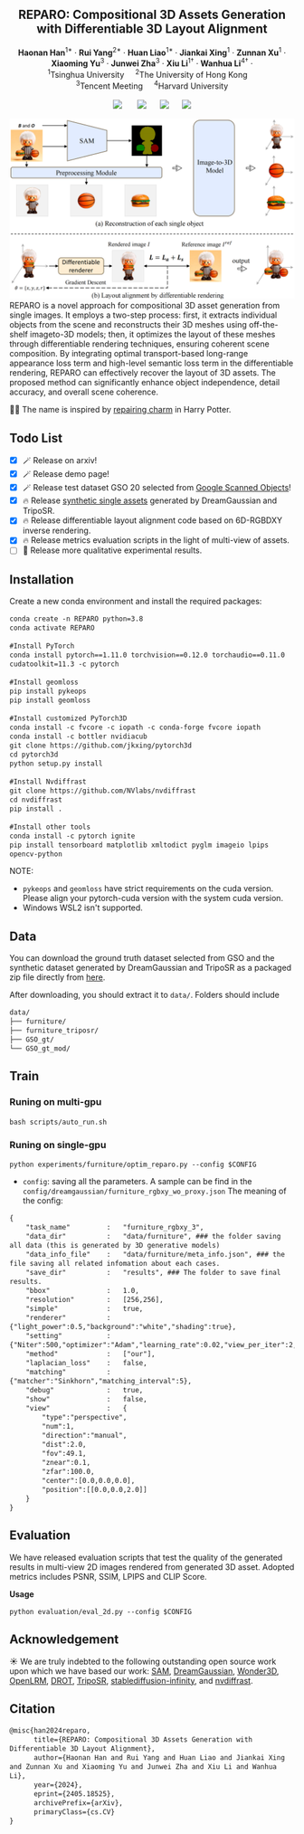 <p align="center">

  <h2 align="center">REPARO: Compositional 3D Assets Generation with Differentiable 3D Layout Alignment </h2>
  <p align="center">
    <strong>Haonan Han</strong></a><sup>1*</sup>
    · 
    <strong>Rui Yang</strong></a><sup>2*</sup>
    · 
    <strong>Huan Liao</strong></a><sup>1*</sup>
    ·
    <strong>Jiankai Xing</strong></a><sup>1</sup>
    ·
    <strong>Zunnan Xu</strong></a><sup>1</sup>
    ·
    <br>
    <strong>Xiaoming Yu</strong></a><sup>3</sup>
    ·
    <strong>Junwei Zha</strong></a><sup>3</sup>
    ·
    <strong>Xiu Li</strong></a><sup>1†</sup>
    ·
    <strong>Wanhua Li</strong></a><sup>4†</sup>
    ·
    <br>
    <sup>1</sup>Tsinghua University  &nbsp;&nbsp;&nbsp; <sup>2</sup>The University of Hong Kong &nbsp;&nbsp;&nbsp;
    <br>
    <sup>3</sup>Tencent Meeting &nbsp;&nbsp;&nbsp; <sup>4</sup>Harvard University
    <br>
    </br>
        <a href="https://arxiv.org/pdf/2405.18525"><img src="https://img.shields.io/badge/ArXiv-2405.18525-brightgreen"></a> &nbsp; &nbsp;  &nbsp;
<a href="https://reparo2024.github.io/"><img src="https://img.shields.io/badge/Demo-REPARO-purple"></a>&nbsp; &nbsp;  &nbsp;
<a href="https://cloud.tsinghua.edu.cn/f/f26dbb5ba50d4e12b5d9/?dl=1"><img src="https://img.shields.io/badge/Dataset-GSO_20-blue"></a>&nbsp; &nbsp;  &nbsp;
<a href="https://cloud.tsinghua.edu.cn/f/75385ce44766451fba89/?dl=1"><img src="https://img.shields.io/badge/Dataset-Synthetic-orange"></a>
    </br> 

![Example Image](assets/pipeline.jpg)
    </br>
    REPARO is a novel approach for compositional 3D asset generation from
    single images. It employs a two-step process: first, it extracts individual
    objects from the scene and reconstructs their 3D meshes using off-the-shelf imageto-3D models; then, it optimizes the layout of these meshes through differentiable
    rendering techniques, ensuring coherent scene composition. By integrating optimal
    transport-based long-range appearance loss term and high-level semantic loss term
    in the differentiable rendering, REPARO can effectively recover the layout of 3D
    assets. The proposed method can significantly enhance object independence, detail
    accuracy, and overall scene coherence.
  </p>
    </p>
<!-- <div align="center"> -->

🧙‍♀️ The name is inspired by [repairing charm](https://harrypotter.fandom.com/zh/wiki/%E4%BF%AE%E5%A4%8D%E5%92%92?variant=zh) in Harry Potter.

## Todo List
- [x] 🪄 Release on arxiv!
- [x] 🪄 Release demo page!
- [x] 🪄 Release test dataset GSO 20 selected from [Google Scanned Objects](https://app.gazebosim.org/GoogleResearch/fuel/collections/Scanned%20Objects%20by%20Google%20Research)!
- [x] 🔥 Release [synthetic single assets](https://cloud.tsinghua.edu.cn/f/75385ce44766451fba89/?dl=1) generated by DreamGaussian and TripoSR.
- [x] 🔥 Release differentiable layout alignment code based on 6D-RGBDXY inverse rendering.
- [x] 🔥 Release metrics evaluation scripts in the light of multi-view of assets.
- [ ] 🦄 Release more qualitative experimental results.

## Installation
Create a new conda environment and install the required packages:
```
conda create -n REPARO python=3.8
conda activate REPARO

#Install PyTorch
conda install pytorch==1.11.0 torchvision==0.12.0 torchaudio==0.11.0 cudatoolkit=11.3 -c pytorch

#Install geomloss 
pip install pykeops
pip install geomloss

#Install customized PyTorch3D
conda install -c fvcore -c iopath -c conda-forge fvcore iopath
conda install -c bottler nvidiacub
git clone https://github.com/jkxing/pytorch3d
cd pytorch3d
python setup.py install

#Install Nvdiffrast
git clone https://github.com/NVlabs/nvdiffrast
cd nvdiffrast
pip install .

#Install other tools
conda install -c pytorch ignite 
pip install tensorboard matplotlib xmltodict pyglm imageio lpips opencv-python
```
NOTE: 
* `pykeops` and `geomloss` have strict requirements on the cuda version. Please align your pytorch-cuda version with the system cuda version.
* Windows WSL2 isn't supported.

## Data
You can download the ground truth dataset selected from GSO and the synthetic dataset generated by DreamGaussian and TripoSR as a packaged zip file directly from [here](https://cloud.tsinghua.edu.cn/f/75385ce44766451fba89/?dl=1). 

After downloading, you should extract it to `data/`. Folders should include
```
data/
├── furniture/
├── furniture_triposr/
├── GSO_gt/
└── GSO_gt_mod/
```

## Train
### Runing on multi-gpu
```
bash scripts/auto_run.sh
```
### Runing on single-gpu
```
python experiments/furniture/optim_reparo.py --config $CONFIG
```
* `config`: saving all the parameters. A sample can be find in the `config/dreamgaussian/furniture_rgbxy_wo_proxy.json`
The meaning of the config:
```
{
    "task_name"         :   "furniture_rgbxy_3",
    "data_dir"          :   "data/furniture", ### the folder saving all data (this is generated by 3D generative models)
    "data_info_file"    :   "data/furniture/meta_info.json", ### the file saving all related infomation about each cases.
    "save_dir"          :   "results", ### The folder to save final results.
    "bbox"              :   1.0,
    "resolution"        :   [256,256],
    "simple"            :   true,
    "renderer"          :   {"light_power":0.5,"background":"white","shading":true},
    "setting"           :   {"Niter":500,"optimizer":"Adam","learning_rate":0.02,"view_per_iter":2,"decay":0.999},
    "method"            :   ["our"],
    "laplacian_loss"    :   false,
    "matching"          :   {"matcher":"Sinkhorn","matching_interval":5},
    "debug"             :   true,
    "show"              :   false,
    "view"              :   {
        "type":"perspective",
        "num":1,
        "direction":"manual", 
        "dist":2.0, 
        "fov":49.1,
        "znear":0.1,
        "zfar":100.0,
        "center":[0.0,0.0,0.0],
        "position":[[0.0,0.0,2.0]]
    }
}
```

## Evaluation
We have released evaluation scripts that test the quality of the generated results in multi-view 2D images rendered from generated 3D asset. Adopted metrics includes PSNR, SSIM, LPIPS and CLIP Score.

**Usage**
```
python evaluation/eval_2d.py --config $CONFIG
```

## Acknowledgement
☀️ We are truly indebted to the following outstanding open source work upon which we have based our work: [SAM](https://github.com/facebookresearch/segment-anything), [DreamGaussian](https://github.com/dreamgaussian/dreamgaussian), [Wonder3D](https://github.com/xxlong0/Wonder3D), [OpenLRM](https://github.com/3DTopia/OpenLRM), [DROT](https://github.com/jkxing/DROT), [TripoSR](https://github.com/VAST-AI-Research/TripoSR), [stablediffusion-infinity](https://github.com/lkwq007/stablediffusion-infinity), and [nvdiffrast](https://github.com/NVlabs/nvdiffrast).

## Citation

```
@misc{han2024reparo,
      title={REPARO: Compositional 3D Assets Generation with Differentiable 3D Layout Alignment}, 
      author={Haonan Han and Rui Yang and Huan Liao and Jiankai Xing and Zunnan Xu and Xiaoming Yu and Junwei Zha and Xiu Li and Wanhua Li},
      year={2024},
      eprint={2405.18525},
      archivePrefix={arXiv},
      primaryClass={cs.CV}
}

```

